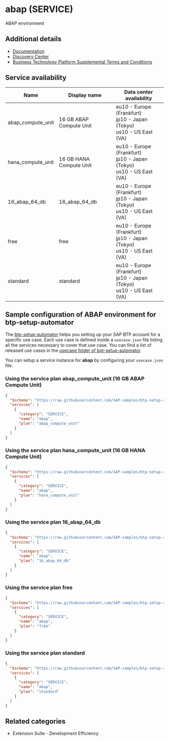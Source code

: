 # abap (SERVICE)

ABAP environment

## Additional details

- [Documentation](https://help.sap.com/viewer/3504ec5ef16548778610c7e89cc0eac3/Cloud/en-US/11d62652aa2b4600a0fa136de0789648.html)
- [Discovery Center](https://discovery-center.cloud.sap/serviceCatalog/abap-environment)
- [Business Technology Platform Supplemental Terms and Conditions](https://www.sap.com/about/trust-center/agreements/cloud/cloud-services.html?tag=language:english&search=Supplement%20Business%20Technology%20Platform&sort=latest_desc)

## Service availability

| Name | Display name | Data center availability  |
|------|----------------|---------------------------|
|  abap_compute_unit  |  16 GB ABAP Compute Unit  | eu10 - Europe (Frankfurt)<br> jp10 - Japan (Tokyo)<br> us10 - US East (VA)  |
|  hana_compute_unit  |  16 GB HANA Compute Unit  | eu10 - Europe (Frankfurt)<br> jp10 - Japan (Tokyo)<br> us10 - US East (VA)  |
|  16_abap_64_db  |  16_abap_64_db  | eu10 - Europe (Frankfurt)<br> jp10 - Japan (Tokyo)<br> us10 - US East (VA)  |
|  free  |  free  | eu10 - Europe (Frankfurt)<br> jp10 - Japan (Tokyo)<br> us10 - US East (VA)  |
|  standard  |  standard  | eu10 - Europe (Frankfurt)<br> jp10 - Japan (Tokyo)<br> us10 - US East (VA)  |

## Sample configuration of **ABAP environment** for btp-setup-automator

The [btp-setup-automator](https://github.com/SAP-samples/btp-setup-automator) helps you setting up your SAP BTP account for a specific use case. Each use case is defined inside a `usecase.json` file listing all the services necessary to cover that use case. You can find a list of released use cases in the [usecase folder of bpt-setup-automator](https://github.com/SAP-samples/btp-setup-automator/tree/main/usecases).

You can setup a service instance for **abap** by configuring your `usecase.json` file.

### Using the service plan **abap_compute_unit** (16 GB ABAP Compute Unit)

```json
{
  "$schema": "https://raw.githubusercontent.com/SAP-samples/btp-setup-automator/main/libs/btpsa-usecase.json",
  "services": [
    {
      "category": "SERVICE",
      "name": "abap",
      "plan": "abap_compute_unit"
    }
  ]
}
```

### Using the service plan **hana_compute_unit** (16 GB HANA Compute Unit)

```json
{
  "$schema": "https://raw.githubusercontent.com/SAP-samples/btp-setup-automator/main/libs/btpsa-usecase.json",
  "services": [
    {
      "category": "SERVICE",
      "name": "abap",
      "plan": "hana_compute_unit"
    }
  ]
}
```

### Using the service plan **16_abap_64_db**

```json
{
  "$schema": "https://raw.githubusercontent.com/SAP-samples/btp-setup-automator/main/libs/btpsa-usecase.json",
  "services": [
    {
      "category": "SERVICE",
      "name": "abap",
      "plan": "16_abap_64_db"
    }
  ]
}
```

### Using the service plan **free**

```json
{
  "$schema": "https://raw.githubusercontent.com/SAP-samples/btp-setup-automator/main/libs/btpsa-usecase.json",
  "services": [
    {
      "category": "SERVICE",
      "name": "abap",
      "plan": "free"
    }
  ]
}
```

### Using the service plan **standard**

```json
{
  "$schema": "https://raw.githubusercontent.com/SAP-samples/btp-setup-automator/main/libs/btpsa-usecase.json",
  "services": [
    {
      "category": "SERVICE",
      "name": "abap",
      "plan": "standard"
    }
  ]
}
```

## Related categories

- Extension Suite - Development Efficiency